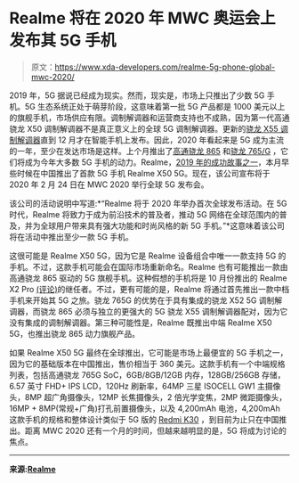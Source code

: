 # Realme 将在 2020 年 MWC 奥运会上发布其 5G 手机

> 原文：<https://www.xda-developers.com/realme-5g-phone-global-mwc-2020/>

2019 年，5G 据说已经成为现实。然而，现实是，市场上只推出了少数 5G 手机。5G 生态系统正处于萌芽阶段，这意味着第一批 5G 产品都是 1000 美元以上的旗舰手机，市场供应有限。调制解调器和运营商支持也不成熟，因为第一代高通骁龙 X50 调制解调器不是真正意义上的全球 5G 调制解调器。更新的[骁龙 X55 调制解调器](https://www.xda-developers.com/qualcomm-snapdragon-x55-5g-modem-2019-android-smartphones/)直到 12 月才在智能手机上发布。因此，2020 年看起来是 5G 成为主流的一年，至少在发达市场是这样。上个月推出了[高通骁龙 865](https://www.xda-developers.com/qualcomm-snapdragon-865-benchmarks-cpu-gpu-performance-vs-kirin-990-snapdragon-855-snapdragon-845/) 和[骁龙 765/G](https://www.xda-developers.com/qualcomm-snapdragon-765-processor-specifications-features/) ，它们将成为今年大多数 5G 手机的动力。Realme，[2019 年的成功故事之一](https://www.xda-developers.com/xiaomi-samsung-regain-market-share-india-q4-2019-realme-declined/)，本月早些时候在中国推出了首款 5G 手机 Realme X50 5G。现在，该公司宣布将于 2020 年 2 月 24 日在 MWC 2020 举行全球 5G 发布会。

该公司的活动说明中写道:*“Realme 将于 2020 年举办首次全球发布活动。在 5G 时代，Realme 将致力于成为前沿技术的普及者，推动 5G 网络在全球范围内的普及，并为全球用户带来具有强大功能和时尚风格的新 5G 手机。”*这意味着该公司将在活动中推出至少一款 5G 手机。

这很可能是 Realme X50 5G，因为它是 Realme 设备组合中唯一一款支持 5G 的手机。不过，这款手机可能会在国际市场重新命名。Realme 也有可能推出一款由高通骁龙 865 驱动的 5G 旗舰手机。这种假想的手机将是 10 月份推出的 Realme X2 Pro [(评论)](https://www.xda-developers.com/realme-x2-pro-xda-review/)的继任者。不过，更有可能的是，Realme 将通过首先推出一款中档手机来开始其 5G 之旅。骁龙 765G 的优势在于具有集成的骁龙 X52 5G 调制解调器，而骁龙 865 必须与独立的更强大的 5G 骁龙 X55 调制解调器配对，因为它没有集成的调制解调器。第三种可能性是，Realme 既推出中端 Realme X50 5G，也推出骁龙 865 动力旗舰产品。

如果 Realme X50 5G 最终在全球推出，它可能是市场上最便宜的 5G 手机之一，因为它的基础版本在中国推出，售价相当于 360 美元。这款手机有一个中端规格列表，包括高通骁龙 765G SoC，6GB/8GB/12GB 内存，128GB/256GB 存储，6.57 英寸 FHD+ IPS LCD，120Hz 刷新率，64MP 三星 ISOCELL GW1 主摄像头，8MP 超广角摄像头，12MP 长焦摄像头，2 倍光学变焦，2MP 微距摄像头，16MP + 8MP(常规+广角)打孔前置摄像头，以及 4,200mAh 电池，4,200mAh 这款手机的规格和整体设计类似于 5G 版的 [Redmi K30](https://www.xda-developers.com/xiaomi-redmi-k30-5g-4g-120hz-display-snapdragon-765g-64mp-sony-imx686-china-launch/) ，到目前为止只在中国推出。距离 MWC 2020 还有一个月的时间，但越来越明显的是，5G 将成为讨论的焦点。

* * *

**来源:[Realme](https://www.mwcbarcelona.com/session/speed-of-the-future-realme-5g-launch-event/)**